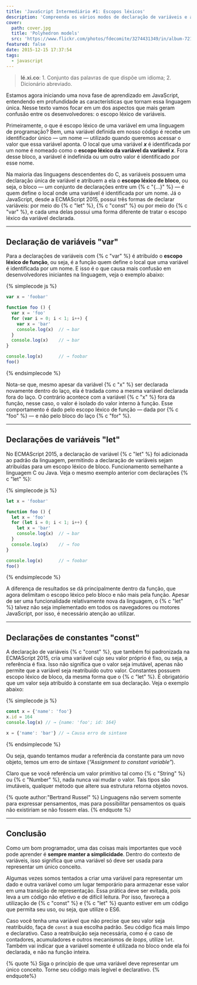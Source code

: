 ```yaml
---
title: 'JavaScript Intermediário #1: Escopos léxicos'
description: 'Compreenda os vários modos de declaração de variáveis e as principais características e o comportamento escopo  do JavaScript.'
cover:
  path: cover.jpg
  title: 'Polyhedron models'
  src: 'https://www.flickr.com/photos/fdecomite/3274431349/in/album-72157613498998540/'
featured: false
date: 2015-12-15 17:37:54
tags:
  - javascript
---
```

> <b>lé.xi.co</b>: 1. Conjunto das palavras de que dispõe um idioma; 2. Dicionário abreviado.

Estamos agora iniciando uma nova fase de aprendizado em JavaScript, entendendo em profundidade as características que tornam essa linguagem única. Nesse texto vamos focar em um dos aspectos que mais geram confusão entre os desenvolvedores: o escopo léxico de variáveis.

Primeiramente, o que é escopo léxico de uma variável em uma linguagem de programação? Bem,  uma variável definida em nosso código é recebe um identificador único — um nome — utilizado quando queremos acessar o valor que essa variável aponta. O local que uma variável ***x*** é identificada por um nome é nomeado como o **escopo léxico da variável da variável *x***. Fora desse bloco, a variável é indefinida ou um outro valor é identificado por esse nome.

Na maioria das linguagens descendentes do C, as variáveis possuem uma declaração única de variável e atribuem a ela o **escopo léxico de bloco**, ou seja, o bloco — um conjunto de declarações entre um {% c "{…}" %} — é quem define o local onde uma variável é identificada por um nome. Já o JavaScript, desde a ECMAScript 2015, possui três formas de declarar variáveis: por meio do {% c "let" %}, {% c "const" %} ou por meio do {% c "var" %}, e cada uma delas possui uma forma diferente de tratar o escopo léxico da variável declarada.

---
## Declaração de variáveis "var"
Para a declarações de variáveis com {% c "var" %} é atribuído o **escopo léxico de função**, ou seja, é a função quem define o local que uma variável é identificada por um nome. E isso é o que causa mais confusão em desenvolvedores iniciantes na linguagem, veja o exemplo abaixo:

{% simplecode js %}
``` js
var x = 'foobar'

function foo () {
  var x = 'foo'
  for (var i = 0; i < 1; i++) {
    var x = 'bar'
    console.log(x)  // → bar
  }
  console.log(x)    // → bar
}

console.log(x)      // → foobar
foo()
```
{% endsimplecode %}

Nota-se que, mesmo apesar da variável {% c "x" %} ser declarada novamente dentro do laço, ela é tradada como a mesma variável declarada fora do laço. O contrário acontece com a variável {% c "x" %} fora da função, nesse caso, o valor é isolado do valor interno à função. Esse comportamento é dado pelo escopo léxico de função — dada por {% c "foo" %} — e não pelo bloco do laço {% c "for" %}.

---
## Declarações de variáveis "let"

No ECMAScript 2015, a declaração de variável {% c "let" %} foi adicionada ao padrão da linguagem, permitindo a declaração de variáveis sejam atribuídas para um escopo léxico de bloco. Funcionamento semelhante a linguagem C ou Java. Veja o mesmo exemplo anterior com declarações {% c "let" %}:

{% simplecode js %}
``` js
let x = 'foobar'

function foo () {
  let x = 'foo'
  for (let i = 0; i < 1; i++) {
    let x = 'bar'
    console.log(x)  // → bar
  }
  console.log(x)    // → foo
}

console.log(x)      // → foobar
foo()
```
{% endsimplecode %}

A diferença de resultados se dá principalmente dentro da função, que agora delimitam o escopo léxico pelo bloco e não mais pela função. Apesar de ser uma funcionalidade relativamente nova da linguagem, o {% c "let" %} talvez não seja implementado em todos os navegadores ou motores JavaScript, por isso, é necessário atenção ao utilizar.

---
## Declarações de constantes "const"

A declaração de variáveis {% c "const" %}, que também foi padronizada na ECMAScript 2015, cria uma variável cujo seu valor próprio é fixo, ou seja, a referência é fixa. Isso não significa que o valor seja imutável, apenas não permite que a variável seja reatribuído outro valor. Constantes possuem escopo léxico de bloco, da mesma forma que o {% c "let" %}. É obrigatório que um valor seja atribuído à constante em sua declaração. Veja o exemplo abaixo:

{% simplecode js %}
``` js
const x = {'name': 'foo'}
x.id = 164
console.log(x) // → {name: 'foo'; id: 164}

x = {'name': 'bar'} // → Causa erro de sintaxe
```
{% endsimplecode %}

Ou seja, quando tentamos mudar a referência da constante para um novo objeto, temos um erro de sintaxe (*“Assignment to constant variable”*).

Claro que se você referência um valor primitivo tal como {% c "String" %} ou {% c "Number" %}, nada nunca vai mudar o valor. Tais tipos são imutáveis, qualquer método que altere sua estrutura retorna objetos novos.

{% quote author:"Bertrand Russel" %}
Linguagens não servem somente para expressar pensamentos, mas para possibilitar pensamentos os quais não existiriam se não fossem elas.
{% endquote %}

---
## Conclusão
Como um bom programador, uma das coisas mais importantes que você pode aprender é **sempre manter a simplicidade**. Dentro do contexto de variáveis, isso significa que uma variável só deve ser usada para representar um único conceito.

Algumas vezes somos tentados a criar uma variável para representar um dado e outra variável como um lugar temporário para armazenar esse valor em uma transição de representação. Essa prática deve ser evitada, pois leva a um código não efetivo e de difícil leitura. Por isso, favoreça a utilização de {% c "const" %} e {% c "let" %} quanto estiver em um código que permita seu uso, ou seja, que utilize o ES6.

Caso você tenha uma variável que não precise que seu valor seja reatribuído, faça de `const` a sua escolha padrão. Seu código fica mais limpo e declarativo. Caso a reatribuíção seja necessária, como é o caso de contadores, acumuladores e outros mecanismos de *loops*, utilize `let`. Também vai indicar que a variável somente é utilizada no bloco onde ela foi declarada, e não na função inteira.

{% quote %}
Siga o princípio de que uma variável deve representar um único conceito. Torne seu código mais legível e declarativo.
{% endquote%}
